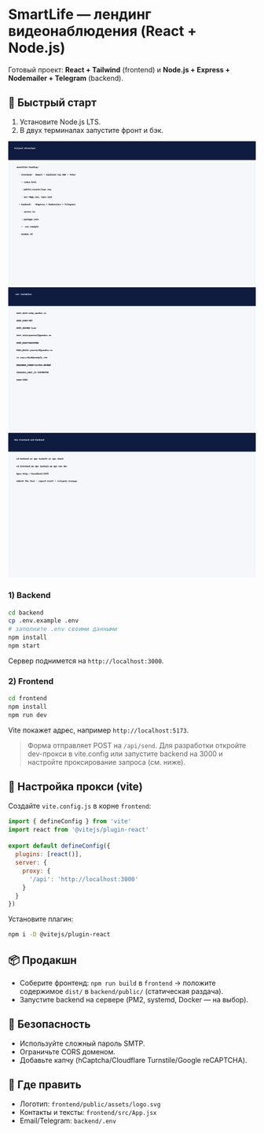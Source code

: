# SmartLife — лендинг видеонаблюдения (React + Node.js)

Готовый проект: **React + Tailwind** (frontend) и **Node.js + Express + Nodemailer + Telegram** (backend).

## 🚀 Быстрый старт
1. Установите Node.js LTS.
2. В двух терминалах запустите фронт и бэк.

![Структура проекта](./docs/structure.png)
![Переменные окружения](./docs/env.png)
![Команды запуска](./docs/run.png)

### 1) Backend
```bash
cd backend
cp .env.example .env
# заполните .env своими данными
npm install
npm start
```
Сервер поднимется на `http://localhost:3000`.

### 2) Frontend
```bash
cd frontend
npm install
npm run dev
```
Vite покажет адрес, например `http://localhost:5173`.

> Форма отправляет POST на `/api/send`. Для разработки откройте dev-прокси в vite.config или запустите backend на 3000 и настройте проксирование запроса (см. ниже).

## 🔧 Настройка прокси (vite)
Создайте `vite.config.js` в корне `frontend`:
```js
import { defineConfig } from 'vite'
import react from '@vitejs/plugin-react'

export default defineConfig({
  plugins: [react()],
  server: {
    proxy: {
      '/api': 'http://localhost:3000'
    }
  }
})
```

Установите плагин:
```bash
npm i -D @vitejs/plugin-react
```

## 📦 Продакшн
- Соберите фронтенд: `npm run build` в `frontend` → положите содержимое `dist/` в `backend/public/` (статическая раздача).
- Запустите backend на сервере (PM2, systemd, Docker — на выбор).

## 🔐 Безопасность
- Используйте сложный пароль SMTP.
- Ограничьте CORS доменом.
- Добавьте капчу (hCaptcha/Cloudflare Turnstile/Google reCAPTCHA).

## 🧩 Где править
- Логотип: `frontend/public/assets/logo.svg`
- Контакты и тексты: `frontend/src/App.jsx`
- Email/Telegram: `backend/.env`
